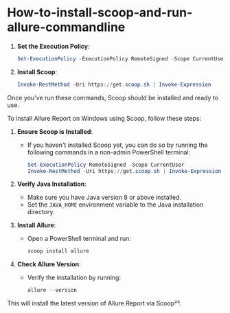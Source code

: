 # How-to-install-scoop-and-run-allure-commandline

1. **Set the Execution Policy**:
   ```powershell
   Set-ExecutionPolicy -ExecutionPolicy RemoteSigned -Scope CurrentUser
   ```

2. **Install Scoop**:
   ```powershell
   Invoke-RestMethod -Uri https://get.scoop.sh | Invoke-Expression
   ```

Once you've run these commands, Scoop should be installed and ready to use.



To install Allure Report on Windows using Scoop, follow these steps:

1. **Ensure Scoop is Installed**:
   - If you haven't installed Scoop yet, you can do so by running the following commands in a non-admin PowerShell terminal:
     ```powershell
     Set-ExecutionPolicy RemoteSigned -Scope CurrentUser
     Invoke-RestMethod -Uri https://get.scoop.sh | Invoke-Expression
     ```

2. **Verify Java Installation**:
   - Make sure you have Java version 8 or above installed.
   - Set the `JAVA_HOME` environment variable to the Java installation directory.

3. **Install Allure**:
   - Open a PowerShell terminal and run:
     ```powershell
     scoop install allure
     ```

4. **Check Allure Version**:
   - Verify the installation by running:
     ```powershell
     allure --version
     ```

This will install the latest version of Allure Report via Scoop²³.
